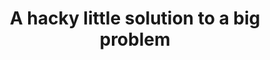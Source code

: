---
title: A hacky little solution to a big problem
phrase: a a
header:
  lead: a a
  principal: a a
  secundario: a a
  background: /img/wind-3043896_1920-1-flip.jpg
provincias:
  - Chubut
  - Buenos Aires
phonenumbers:
  - '123'
emailaddresses:
  - asd@gmail.com
social-media:
  - url: https://www.f.com
    site: f
  - url: https://www.a.com
    site: a
objetivos:
  lead: a a
  principal: a a
  items:
    - titulo: a a
      descripcion: a a
      icono: a a
    - titulo: a a
      descripcion: a a
      icono: a a
elegirnos:
  lead: a a
  principal: a a
  items:
    - titulo: a a
      descripcion: a a
      icono: a a
    - titulo: a a
      descripcion: a a
      icono: a a
clientes:
  - logo: /img/default-avatar.jpg
    nombre: a a
lista-de-personal:
  - nombre: Frank
    cargo: Programming
    foto: /img/default-avatar.jpg
    descripcion: s
    comunicacion:
      - url: s
        site: s
      - url: s
        site: s
---